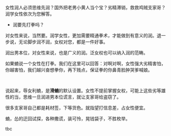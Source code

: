 女性润人必须思维先润？国外把老男小黄人当个宝？劣精滞销，救救鸡贼支家哥？润学女性依次为您解答。

- 润要先打拳吗？

对女性来说，当然要。润学女性，更加需要精通拳术，才能做到有意义的润。退一步说，无论脚步润不润，女权对您，都是一件好事。

润出男本位，对女性来说，也是广义的润。泛女权也可以纳入润的范畴。

如果蝻说一个女性在打拳。我们在这里可以回答：对啊对啊，女性强大劣精害怕，你越害怕，我们越兴奋想拳你，再下贱点，保证拳的你鼻青脸肿哭爹喊娘。

</br>

说起来，辱女利蝻，是**滑蝻**的默认设置。女性不提前掌握女权，可能上这些劣等雄性的当，思维一旦润进男本位谎言，就让支家哥给盗窃了。

很多支家哥自己都是耗材签，下等货色。就指望打信息差，占女性便宜。

蝻，怂的迂回试探，各种撒谎，装可怜，晃钱袋子，不胜枚举。

tbc
